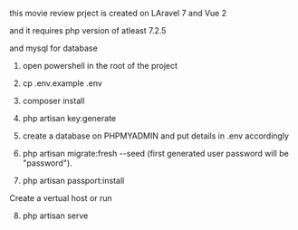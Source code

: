 this movie review prject is created on LAravel 7 and Vue 2


and it requires php version of atleast 7.2.5

and mysql for database


1. open powershell in the root of the project


2. cp .env.example .env

3. composer install


4. php artisan key:generate


5. create a database on PHPMYADMIN and put details in .env accordingly


6. php artisan migrate:fresh --seed   (first generated user password will be "password").

7. php artisan passport:install

Create a vertual host or run 

8. php artisan serve